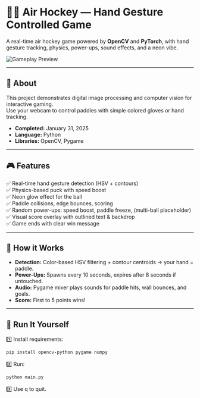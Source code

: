 # 🏒✨ Air Hockey — Hand Gesture Controlled Game

A real-time air hockey game powered by **OpenCV** and **PyTorch**, with hand gesture tracking, physics, power-ups, sound effects, and a neon vibe.

![Gameplay Preview](./preview.gif)

---

## 📌 **About**

This project demonstrates digital image processing and computer vision for interactive gaming.  
Use your webcam to control paddles with simple colored gloves or hand tracking.

- **Completed:** January 31, 2025  
- **Language:** Python  
- **Libraries:** OpenCV, Pygame

---

## 🎮 **Features**

✅ Real-time hand gesture detection (HSV + contours)  
✅ Physics-based puck with speed boost  
✅ Neon glow effect for the ball  
✅ Paddle collisions, edge bounces, scoring  
✅ Random power-ups: speed boost, paddle freeze, (multi-ball placeholder)  
✅ Visual score overlay with outlined text & backdrop  
✅ Game ends with clear win message

---

## 🧩 **How it Works**

- **Detection:** Color-based HSV filtering + contour centroids → your hand = paddle.  
- **Power-Ups:** Spawns every 10 seconds, expires after 8 seconds if untouched.  
- **Audio:** Pygame mixer plays sounds for paddle hits, wall bounces, and goals.  
- **Score:** First to 5 points wins!

---

## 🚀 **Run It Yourself**

1️⃣ Install requirements:
```bash
pip install opencv-python pygame numpy
```
2️⃣ Run:
```bash
python main.py
```
3️⃣ Use q to quit.
